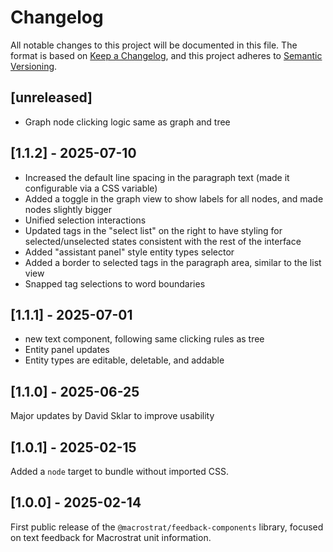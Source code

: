 # Changelog

All notable changes to this project will be documented in this file. The format
is based on [Keep a Changelog](https://keepachangelog.com/en/1.0.0/), and this
project adheres to [Semantic Versioning](https://semver.org/spec/v2.0.0.html).

## [unreleased]

- Graph node clicking logic same as graph and tree

## [1.1.2] - 2025-07-10

- Increased the default line spacing in the paragraph text (made it configurable
  via a CSS variable)
- Added a toggle in the graph view to show labels for all nodes, and made nodes
  slightly bigger
- Unified selection interactions
- Updated tags in the "select list" on the right to have styling for
  selected/unselected states consistent with the rest of the interface
- Added "assistant panel" style entity types selector
- Added a border to selected tags in the paragraph area, similar to the list
  view
- Snapped tag selections to word boundaries

## [1.1.1] - 2025-07-01

- new text component, following same clicking rules as tree
- Entity panel updates
- Entity types are editable, deletable, and addable

## [1.1.0] - 2025-06-25

Major updates by David Sklar to improve usability

## [1.0.1] - 2025-02-15

Added a `node` target to bundle without imported CSS.

## [1.0.0] - 2025-02-14

First public release of the `@macrostrat/feedback-components` library, focused
on text feedback for Macrostrat unit information.
